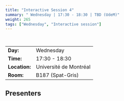 ```yaml
---
title: "Interactive Session 4"
summary: " Wednesday | 17:30 - 18:30 | TBD (UdeM)"
weight: 265
tags: ["Wednesday", "Interactive session"]
---
```


<br>

|               |                        |
| ------------- | ---------------------- |
| **Day:**      | Wednesday              |
| **Time:**     | 17:30 - 18:30          |
| **Location:** | Université de Montréal |
| **Room:**     | B187 (Spat-Gris)       |

<!--
## Overview


-->

## Presenters

<!-- - [Ons Barnat]({{< relref "/authors/ons-barnat" >}}) -->
<!-- - [Caroline Traube]({{< relref "/authors/caroline-traube" >}}) -->
<!-- - [Frédéric Léotar]({{< relref "/authors/frederic-leotar" >}}) -->
